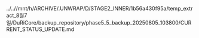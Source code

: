 ../..//mnt/h/ARCHIVE/.UNWRAP/D/STAGE2_INNER/1b56a430f95a/temp_extract_8월7일/DuRiCore/backup_repository/phase5_5_backup_20250805_103800/CURRENT_STATUS_UPDATE.md